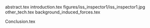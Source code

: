 abstract.tex
introduction.tex
figures/iss_inspector1/iss_inspector1.jpg
other_tech.tex
background_induced_forces.tex

Conclusion.tex